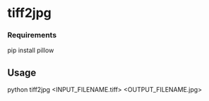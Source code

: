 # tiff2jpg

### Requirements

pip install pillow


## Usage

python tiff2jpg <INPUT_FILENAME.tiff> <OUTPUT_FILENAME.jpg>
